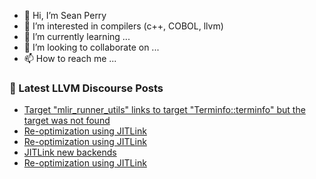 - 👋 Hi, I’m Sean Perry
- 👀 I’m interested in compilers (c++, COBOL, llvm)
- 🌱 I’m currently learning ...
- 💞️ I’m looking to collaborate on ...
- 📫 How to reach me ...

<!---
s66perry/s66perry is a ✨ special ✨ repository because its `README.md` (this file) appears on your GitHub profile.
You can click the Preview link to take a look at your changes.
--->
### 📕 Latest LLVM Discourse Posts

<!-- DISCOURSE-LLVM:START -->
- [Target &quot;mlir_runner_utils&quot; links to target &quot;Terminfo::terminfo&quot; but the target was not found](https://discourse.llvm.org/t/target-mlir-runner-utils-links-to-target-terminfo-terminfo-but-the-target-was-not-found/68397#post_1)
- [Re-optimization using JITLink](https://discourse.llvm.org/t/re-optimization-using-jitlink/68260#post_5)
- [Re-optimization using JITLink](https://discourse.llvm.org/t/re-optimization-using-jitlink/68260#post_4)
- [JITLink new backends](https://discourse.llvm.org/t/jitlink-new-backends/68223#post_4)
- [Re-optimization using JITLink](https://discourse.llvm.org/t/re-optimization-using-jitlink/68260#post_3)
<!-- DISCOURSE-LLVM:END -->
